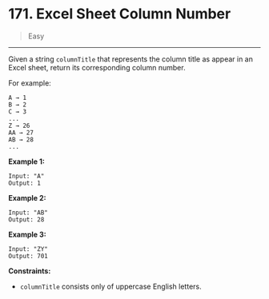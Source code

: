 # 171. Excel Sheet Column Number

> Easy

------

Given a string `columnTitle` that represents the column title as appear in an Excel sheet, return its corresponding column number.

For example:

```
A → 1
B → 2
C → 3
...
Z → 26
AA → 27
AB → 28
...
```

**Example 1:**

```
Input: "A"
Output: 1
```

**Example 2:**

```
Input: "AB"
Output: 28
```

**Example 3:**

```
Input: "ZY"
Output: 701
```

**Constraints:**

- `columnTitle` consists only of uppercase English letters.